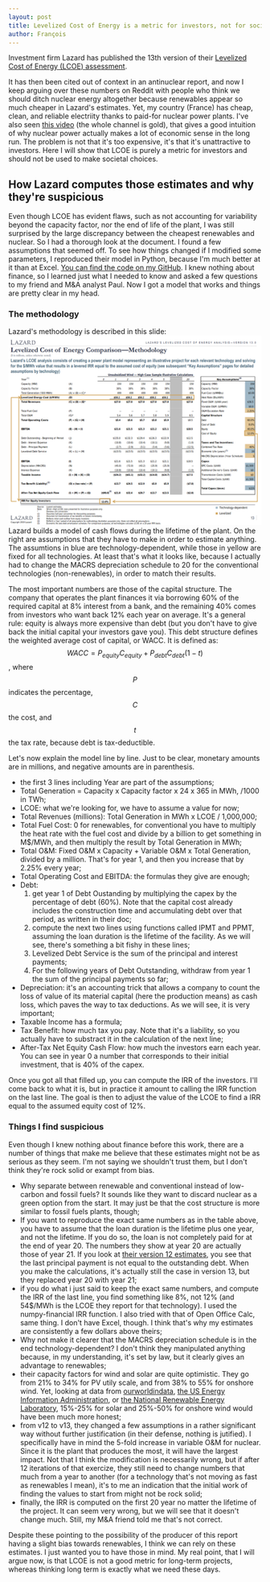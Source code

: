 ```yaml
---
layout: post
title: Levelized Cost of Energy is a metric for investors, not for society
author: François
---
```



Investment firm Lazard has published the 13th version of their [Levelized Cost of Energy (LCOE) assessment](https://www.lazard.com/media/451086/lazards-levelized-cost-of-energy-version-130-vf.pdf).

It has then been cited out of context in an antinuclear report, and now I keep arguing over these numbers on Reddit with people who think we should ditch nuclear energy altogether because renewables appear so much cheaper in Lazard's estimates. Yet, my country (France) has cheap, clean, and reliable electriity thanks to paid-for nuclear power plants. I've also seen [this video](https://www.youtube.com/watch?v=cbeJIwF1pVY) (the whole channel is gold), that gives a good intuition of why nuclear power actually makes a lot of economic sense in the long run. The problem is not that it's too expensive, it's that it's unattractive to investors. Here I will show that LCOE is purely a metric for investors and should not be used to make societal choices.


## How Lazard computes those estimates and why they're suspicious
Even though LCOE has evident flaws, such as not accounting for variability beyond the capacity factor, nor the end of life of the plant, I was still surprised by the large discrepancy between the cheapest renewables and nuclear. So I had a thorough look at the document. I found a few assumptions that seemed off. To see how things changed if I modified some parameters, I reproduced their model in Python, because I'm much better at it than at Excel. [You can find the code on my GitHub](https://github.com/fraboniface/lazard_lcoe). I knew nothing about finance, so I learned just what I needed to know and asked a few questions to my friend and M&A analyst Paul. Now I got a model that works and things are pretty clear in my head.

### The methodology

Lazard's methodology is described in this slide:
![Lazard's method](/assets/img/lcoe/lazard_methodology.png)
Lazard builds a model of cash flows during the lifetime of the plant. On the right are assumptions that they have to make in order to estimate anything. The assumtions in blue are technology-dependent, while those in yellow are fixed for all technologies. At least that's what it looks like, because I actually had to change the MACRS depreciation schedule to 20 for the conventional technologies (non-renewables), in order to match their results.

The most important numbers are those of the capital structure. The company that operates the plant finances it via borrowing 60% of the required capital at 8% interest from a bank, and the remaining 40% comes from investors who want back 12% each year on average. It's a general rule: equity is always more expensive than debt (but you don't have to give back the initial capital your investors gave you). This debt structure defines the weighted average cost of capital, or WACC. It is defined as:
$$
WACC = P_{equity}C_{equity} + P_{debt}C_{debt}(1-t)
$$
, where $$P$$ indicates the percentage, $$C$$ the cost, and $$t$$ the tax rate, because debt is tax-deductible.

Let's now explain the model line by line. Just to be clear, monetary amounts are in millions, and negative amounts are in parenthesis.
- the first 3 lines including Year are part of the assumptions;
- Total Generation = Capacity x Capacity factor x 24 x 365 in MWh, /1000 in TWh;
- LCOE: what we're looking for, we have to assume a value for now;
- Total Revenues (millions): Total Generation in MWh x LCOE / 1,000,000;
- Total Fuel Cost: 0 for renewables, for conventional you have to multiply the heat rate with the fuel cost and divide by a billion to get something in M$/MWh, and then multiply the result by Total Generation in MWh;
- Total O&M: Fixed O&M x Capacity + Variable O&M x Total Generation, divided by a million. That's for year 1, and then you increase that by 2.25% every year;
- Total Operating Cost and EBITDA: the formulas they give are enough;
- Debt:
	1. get year 1 of Debt Oustanding by multiplying the capex by the percentage of debt (60%). Note that the capital cost already includes the construction time and accumulating debt over that period, as written in their doc;
	2. compute the next two lines using functions called IPMT and PPMT, assuming the loan duration is the lifetime of the facility. As we will see, there's something a bit fishy in these lines;
	3. Levelized Debt Service is the sum of the principal and interest payments;
	4. For the following years of Debt Outstanding, withdraw from year 1 the sum of the principal payments so far;
- Depreciation: it's an accounting trick that allows a company to count the loss of value of its material capital (here the production means) as cash loss, which paves the way to tax deductions. As we will see, it is very important;
- Taxable Income has a formula;
- Tax Benefit: how much tax you pay. Note that it's a liability, so you actually have to substract it in the calculation of the next line;
- After-Tax Net Equity Cash Flow: how much the investors earn each year. You can see in year 0 a number that corresponds to their initial investment, that is 40% of the capex.

Once you got all that filled up, you can compute the IRR of the investors. I'll come back to what it is, but in practice it amount to calling the IRR function on the last line. The goal is then to adjust the value of the LCOE to find a IRR equal to the assumed equity cost of 12%.


### Things I find suspicious
Even though I knew nothing about finance before this work, there are a number of things that make me believe that these estimates might not be as serious as they seem. I'm not saying we shouldn't trust them, but I don't think they're rock solid or exampt from bias.
- Why separate between renewable and conventional instead of low-carbon and fossil fuels? It sounds like they want to discard nuclear as a green option from the start. It may just be that the cost structure is more similar to fossil fuels plants, though;
- If you want to reproduce the exact same numbers as in the table above, you have to assume that the loan duration is the lifetime plus one year, and not the lifetime. If you do so, the loan is not completely paid for at the end of year 20. The numbers they show at year 20 are actually those of year 21. If you look at [their version 12 estimates](https://www.lazard.com/media/450784/lazards-levelized-cost-of-energy-version-120-vfinal.pdf), you see that the last principal payment is not equal to the outstanding debt. When you make the calculations, it's actually still the case in version 13, but they replaced year 20 with year 21;
- if you do what i just said to keep the exact same numbers, and compute the IRR of the last line, you find something like 8%, not 12% (and 54$/MWh is the LCOE they report for that technology). I used the numpy-financial IRR function. I also tried with that of Open Office Calc, same thing. I don't have Excel, though. I think that's why my estimates are consistently a few dollars above theirs;
- Why not make it clearer that the MACRS depreciation schedule is in the end technology-dependent? I don't think they manipulated anything because, in my understanding, it's set by law, but it clearly gives an advantage to renewables;
- their capacity factors for wind and solar are quite optimistic. They go from 21% to 34% for PV utily scale, and from 38% to 55% for onshore wind. Yet, looking at data from [ourworldindata](https://ourworldindata.org/renewable-energy), [the US Energy Information Administration](https://www.eia.gov/electricity/monthly/epm_table_grapher.php?t=epmt_6_07_b), or [the National Renewable Energy Laboratory](https://atb.nrel.gov/electricity/2018/index.html?t=su), 15%-25% for solar and 25%-50% for onshore wind would have been much more honest;
- from v12 to v13, they changed a few assumptions in a rather significant way  without further justification (in their defense, nothing is jutified). I specifically have in mind the 5-fold increase in variable O&M for nuclear. Since it is the plant that produces the most, it will have the largest impact. Not that I think the modification is necessarily wrong, but if after 12 iterations of that exercize, they still need to change numbers that much from a year to another (for a technology that's not moving as fast as renewables I mean), it's to me an indication that the initial work of finding the values to start from might not be rock solid;
- finally, the IRR is computed on the first 20 year no matter the lifetime of the project. It can seem very wrong, but we will see that it doesn't change much. Still, my M&A friend told me that's not correct.

Despite these pointing to the possibility of the producer of this report having a slight bias towards renewables, I think we can rely on these estimates. I just wanted you to have those in mind. My real point, that I will argue now, is that LCOE is not a good metric for long-term projects, whereas thinking long term is exactly what we need these days.